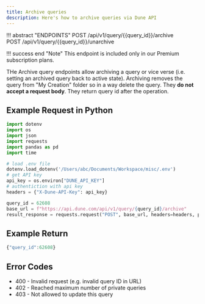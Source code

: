 ```yaml
---
title: Archive queries
description: Here's how to archive queries via Dune API
---
```


!!! abstract "ENDPOINTS"
    POST /api/v1/query/{{query_id}}/archive\
    POST /api/v1/query/{{query_id}}/unarchive

!!! success end "Note" 
    This endpoint is included only in our Premium subscription plans.

THe Archive query endpoints allow archiving a query or vice verse (i.e. setting an archived query back to active state). Archiving removes the query from "My Creation" folder so in a way delete the query. They **do not accept a request body**. They return query id after the operation.

## Example Request in Python

```python
import dotenv
import os
import json
import requests
import pandas as pd
import time

# load .env file
dotenv.load_dotenv('/Users/abc/Documents/Workspace/misc/.env')
# get API key
api_key = os.environ["DUNE_API_KEY"]
# authentiction with api key
headers = {"X-Dune-API-Key": api_key}

query_id = 62608
base_url = f"https://api.dune.com/api/v1/query/{query_id}/archive"
result_response = requests.request("POST", base_url, headers=headers, params=params)
```

## Example Return

```js
{"query_id":62608}
```

## Error Codes
- 400 - Invalid request (e.g. invalid query ID in URL)
- 402 - Reached maximum number of private queries
- 403 - Not allowed to update this query

